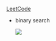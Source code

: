 [LeetCode](https://github.com/haoel/leetcode)

* binary search

  ![](https://www.mathwarehouse.com/programming/images/binary-vs-linear-search/binary-and-linear-search-animations.gif)
